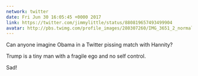 ```yaml
---
network: twitter
date: Fri Jun 30 16:05:45 +0000 2017
link: https://twitter.com/jimmylittle/status/880819657493499904
avatar: http://pbs.twimg.com/profile_images/280307260/IMG_3651_2_normal.jpg
---
```


Can anyone imagine Obama in a Twitter pissing match with Hannity?

Trump is a tiny man with a fragile ego and no self control.

Sad!
